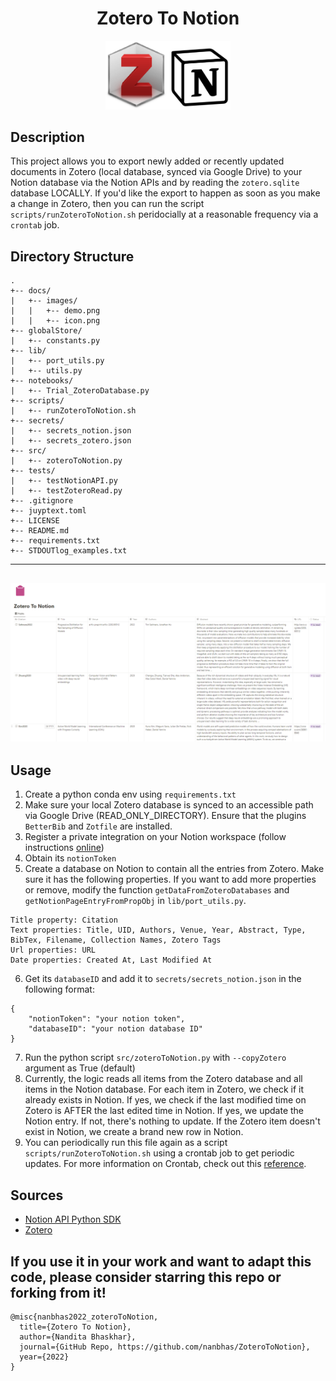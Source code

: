 <div align="center">    
 
# Zotero To Notion  

<img src="docs/ZoteroToNotion.png" alt="ZoteroToNotion" style="width:200px;"/>
  
</div>
 
## Description   
This project allows you to export newly added or recently updated documents in Zotero (local database, synced via Google Drive) to your Notion database via the Notion APIs and by reading the `zotero.sqlite` database LOCALLY. If you'd like the export to happen as soon as you make a change in Zotero, then you can run the script `scripts/runZoteroToNotion.sh` peridocially at a reasonable frequency via a `crontab` job. 

## Directory Structure

```
.
+-- docs/
|   +-- images/
|   |   +-- demo.png
|   |   +-- icon.png
+-- globalStore/
|   +-- constants.py
+-- lib/
|   +-- port_utils.py
|   +-- utils.py
+-- notebooks/
|   +-- Trial_ZoteroDatabase.py
+-- scripts/
|   +-- runZoteroToNotion.sh
+-- secrets/
|   +-- secrets_notion.json
|   +-- secrets_zotero.json
+-- src/
|   +-- zoteroToNotion.py
+-- tests/
|   +-- testNotionAPI.py
|   +-- testZoteroRead.py
+-- .gitignore
+-- juyptext.toml
+-- LICENSE
+-- README.md
+-- requirements.txt
+-- STDOUTlog_examples.txt
```


---
![ZoteroToNotionScreenshot](docs/ZoteroToNotion_screenshot.png)
---

## Usage
1. Create a python conda env using `requirements.txt`
2. Make sure your local Zotero database is synced to an accessible path via Google Drive (READ_ONLY_DIRECTORY). Ensure that the plugins `BetterBib` and `Zotfile` are installed.
3. Register a private integration on your Notion workspace (follow instructions [online](https://www.notion.so/help/create-integrations-with-the-notion-api#create-an-internal-integration))
4. Obtain its `notionToken`
5. Create a database on Notion to contain all the entries from Zotero. Make sure it has the following properties. If you want to add more properties or remove, modify the function `getDataFromZoteroDatabases` and `getNotionPageEntryFromPropObj` in `lib/port_utils.py`.
```
Title property: Citation
Text properties: Title, UID, Authors, Venue, Year, Abstract, Type, BibTex, Filename, Collection Names, Zotero Tags
Url properties: URL
Date properties: Created At, Last Modified At
```
6. Get its `databaseID` and add it to `secrets/secrets_notion.json` in the following format:
```
{
    "notionToken": "your notion token",
    "databaseID": "your notion database ID"
}
```
7. Run the python script `src/zoteroToNotion.py` with `--copyZotero` argument as True (default)
8. Currently, the logic reads all items from the Zotero database and all items in the Notion database. For each item in Zotero, we check if it already exists in Notion. If yes, we check if the last modified time on Zotero is AFTER the last edited time in Notion. If yes, we update the Notion entry. If not, there's nothing to update. If the Zotero item doesn't exist in Notion, we create a brand new row in Notion.
9. You can periodically run this file again as a script `scripts/runZoteroToNotion.sh` using a crontab job to get periodic updates. For more information on Crontab, check out this [reference](https://crontab.guru/).

## Sources

- [Notion API Python SDK](https://github.com/ramnes/notion-sdk-py)
- [Zotero](https://www.zotero.org/)

## If you use it in your work and want to adapt this code, please consider starring this repo or forking from it!

```
@misc{nanbhas2022_zoteroToNotion,
  title={Zotero To Notion},
  author={Nandita Bhaskhar},
  journal={GitHub Repo, https://github.com/nanbhas/ZoteroToNotion},
  year={2022}
}
```  
 

